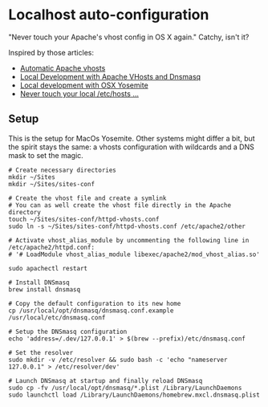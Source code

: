 # Localhost auto-configuration

"Never touch your Apache's vhost config in OS X again." Catchy, isn't it?

Inspired by those articles:

- [Automatic Apache vhosts](http://akrabat.com/automatic-apache-vhosts/)
- [Local Development with Apache VHosts and Dnsmasq](http://fourword.fourkitchens.com/article/local-development-apache-vhosts-and-dnsmasq)
- [Local development with OSX Yosemite](http://fourword.fourkitchens.com/article/local-development-osx-yosemite)
- [Never touch your local /etc/hosts ...](https://echo.co/blog/never-touch-your-local-etchosts-file-os-x-again)

## Setup

This is the setup for MacOs Yosemite. Other systems might differ a bit, but the spirit stays the same: a vhosts configuration with wildcards and a DNS mask to set the magic. 

    # Create necessary directories
    mkdir ~/Sites
    mkdir ~/Sites/sites-conf 
    
    # Create the vhost file and create a symlink
    # You can as well create the vhost file directly in the Apache directory
    touch ~/Sites/sites-conf/httpd-vhosts.conf
    sudo ln -s ~/Sites/sites-conf/httpd-vhosts.conf /etc/apache2/other
    
    # Activate vhost_alias_module by uncommenting the following line in /etc/apache2/httpd.conf:
    # '# LoadModule vhost_alias_module libexec/apache2/mod_vhost_alias.so'
    
    sudo apachectl restart
    
    # Install DNSmasq
    brew install dnsmasq
    
    # Copy the default configuration to its new home
    cp /usr/local/opt/dnsmasq/dnsmasq.conf.example /usr/local/etc/dnsmasq.conf
    
    # Setup the DNSmasq configuration
    echo 'address=/.dev/127.0.0.1' > $(brew --prefix)/etc/dnsmasq.conf

    # Set the resolver
    sudo mkdir -v /etc/resolver && sudo bash -c 'echo "nameserver 127.0.0.1" > /etc/resolver/dev'
    
    # Launch DNSmasq at startup and finally reload DNSmasq
    sudo cp -fv /usr/local/opt/dnsmasq/*.plist /Library/LaunchDaemons
    sudo launchctl load /Library/LaunchDaemons/homebrew.mxcl.dnsmasq.plist

